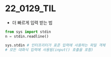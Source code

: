 # 22_0129_TIL

- 더 빠르게 입력 받는 법

```python
from sys import stdin
n = stdin.readline()

sys.stdin # 인터프리터가 표준 입력에 사용하는 파일 객체
# 모든 대화식 입력에 사용됨(input() 호출을 포함)
```